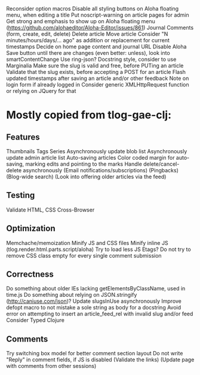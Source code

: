 Reconsider option macros
Disable all styling buttons on Aloha floating menu, when editing a title
Put noscript-warning on article pages for admin
Get strong and emphasis to show up on Aloha floating menu (https://github.com/alohaeditor/Aloha-Editor/issues/861)
Journal
Comments (form, create, edit, delete)
Delete article
Move article
Consider "N minutes/hours/days/... ago" as addition or replacement for current timestamps
Decide on home page content and journal URL
Disable Aloha Save button until there are changes (even better: unless), look into smartContentChange
Use ring-json?
Docstring style, consider to use Marginalia
Make sure the slug is valid and free, before PUTing an article
Validate that the slug exists, before accepting a POST for an article
Flash updated timestamps after saving an article and/or other feedback
Note on login form if already logged in
Consider generic XMLHttpRequest function or relying on JQuery for that

# Mostly copied from tlog-gae-clj:


## Features

Thumbnails
Tags
Series
Asynchronously update blob list
Asynchronously update admin article list
Auto-saving articles
Color coded margin for auto-saving, marking edits and pointing to the marks
Handle delete/cancel-delete asynchronously
(Email notifications/subscriptions)
(Pingbacks)
(Blog-wide search)
(Look into offering older articles via the feed)


## Testing

Validate HTML, CSS
Cross-Browser


## Optimization

Memchache/memoization
Minify JS and CSS files
Minify inline JS (tlog.render.html.parts.script/aloha)
Try to load less JS
Etags?
Do not try to remove CSS class empty for every single comment submission


## Correctness

Do something about older IEs lacking getElementsByClassName, used in time.js
Do something about relying on JSON.stringify (http://caniuse.com/json)?
Update slugsInUse asynchronously
Improve defopt macro to not mistake a sole string as body for a docstring
Avoid error on attempting to insert an article_feed_rel with invalid slug and/or feed
Consider Typed Clojure


## Comments

Try switching box model for better comment section layout
Do not write "Reply" in comment fields, if JS is disabled
(Validate the links)
(Update page with comments from other sessions)
